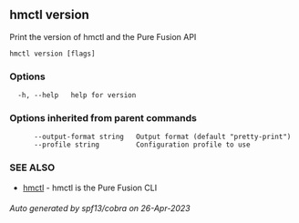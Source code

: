 ## hmctl version

Print the version of hmctl and the Pure Fusion API

```
hmctl version [flags]
```

### Options

```
  -h, --help   help for version
```

### Options inherited from parent commands

```
      --output-format string   Output format (default "pretty-print")
      --profile string         Configuration profile to use
```

### SEE ALSO

* [hmctl](hmctl.md)	 - hmctl is the Pure Fusion CLI

###### Auto generated by spf13/cobra on 26-Apr-2023
